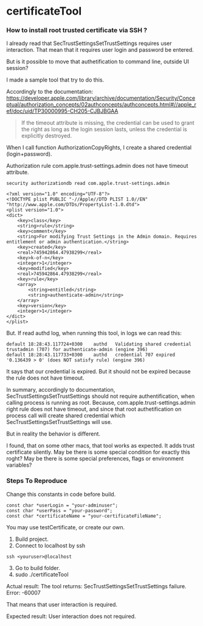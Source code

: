 # certificateTool

### How to install root trusted certificate via SSH ?

I already read that SecTrustSettingsSetTrustSettings requires user interaction.
That mean that it requires user login and password be entered.

But is it possible to move that authetification to command line, outside UI session?

I made a sample tool that try to do this.

Accordingly to the documentation:
https://developer.apple.com/library/archive/documentation/Security/Conceptual/authorization_concepts/02authconcepts/authconcepts.html#//apple_ref/doc/uid/TP30000995-CH205-CJBJBGAA

>If the timeout attribute is missing, the credential can be used to grant the right as long as the login session lasts, unless the credential is explicitly destroyed.

When I call function AuthorizationCopyRights,
I create a shared credential (login+password).

Authorization rule com.apple.trust-settings.admin does not have timeout attribute.

```
security authorizationdb read com.apple.trust-settings.admin

<?xml version="1.0" encoding="UTF-8"?>
<!DOCTYPE plist PUBLIC "-//Apple//DTD PLIST 1.0//EN" "http://www.apple.com/DTDs/PropertyList-1.0.dtd">
<plist version="1.0">
<dict>
	<key>class</key>
	<string>rule</string>
	<key>comment</key>
	<string>For modifying Trust Settings in the Admin domain. Requires entitlement or admin authentication.</string>
	<key>created</key>
	<real>745942864.47938299</real>
	<key>k-of-n</key>
	<integer>1</integer>
	<key>modified</key>
	<real>745942864.47938299</real>
	<key>rule</key>
	<array>
		<string>entitled</string>
		<string>authenticate-admin</string>
	</array>
	<key>version</key>
	<integer>1</integer>
</dict>
</plist>

```


But. If read authd log, when running this tool, in logs we can read this:

```
default	18:28:43.117724+0300	authd	Validating shared credential trustadmin (707) for authenticate-admin (engine 396)
default	18:28:43.117733+0300	authd	credential 707 expired '0.136439 > 0' (does NOT satisfy rule) (engine 396)
```

It says that our credential is expired.
But it should not be expired because the rule does not have timeout.

In summary, accordingly to documentation, SecTrustSettingsSetTrustSettings should not require authentification, when calling process is running as root. Because, com.apple.trust-settings.admin right rule does not have timeout, and since that root authetification on process call will create shared credential which SecTrustSettingsSetTrustSettings will use.

But in reality the behavior is different.

I found, that on some other macs, that tool works as expected. It adds trust certificate silently.
May be there is some special condition for exactly this roght? May be there is some special preferences, flags or environment variables?

### Steps To Reproduce

Change this constants in code before build.

```
const char *userLogin = "your-adminuser";
const char *userPass = "your-password";
const char *certificateName = "your-certificateFileName";
```

You may use testCertificate, or create our own.

1. Build project.
2. Connect to localhost by ssh
```
ssh <youruser>@localhost
```
3. Go to build folder.
4. sudo ./certificateTool

Actual result:
The tool returns:
SecTrustSettingsSetTrustSettings failure. Error: -60007

That means that user interaction is required.

Expected result:
User interaction does not required.
